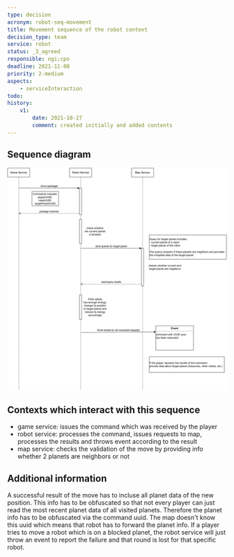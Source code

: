 ```yaml
---
type: decision
acronym: robot-seq-movement
title: Movement sequence of the robot context
decision_type: team
service: robot
status: _3_agreed
responsible: ngi;cpo
deadline: 2021-11-08 
priority: 2-medium
aspects:
    - serviceInteraction
todo: 
history:
    v1:
        date: 2021-10-27
        comment: created initially and added contents
---
```


## Sequence diagram

![Robot movement sequence](./images/robot-movent-seq.png)

## Contexts which interact with this sequence

* game service: issues the command which was received by the player  
* robot service: processes the command, issues requests to map, processes the results and throws event according to the result  
* map service: checks the validation of the move by providing info whether 2 planets are neighbors or not

## Additional information

A successful result of the move has to incluse all planet data of the new position. This info has to be obfuscated so that not every player can just read the most recent planet data of all visited planets. Therefore the planet info has to be obfuscated via the command uuid. The map doesn't know this uuid which means that robot has to forward the planet info.
If a player tries to move a robot which is on a blocked planet, the robot service will just throw an event to report the failure and that round is lost for that specific robot.